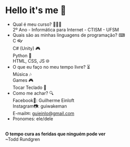 # Hello it's me 👋

- Qual é meu curso? 👨🏻‍🎓<br>
    2º Ano - Informática para Internet - CTISM - UFSM<br>
- Quais são as minhas linguagens de programação? ⌨<br>
    C 👓<br>
    C# (Unity) 🎮<br>
    Python 🐍<br>
    HTML, CSS, JS 🌐<br>
- O que eu faço no meu tempo livre? ⏳<br>
    Música 🎶<br>
    Games 🎮<br>
    Tocar Teclado 🎹<br>
- Como me achar? 🔍<br>
    Facebook📘: Guilherme Einloft <br>
    Instagram📷: guiwakeman <br>
    E-mail✉: guieinlo@gmail.com
- Pronomes: ele/dele<br>
<br>
<b>O tempo cura as feridas que ninguém pode ver</b><br>
~Todd Rundgren
